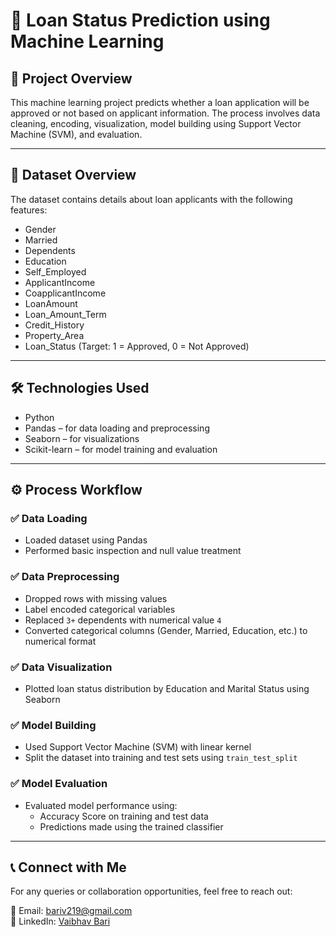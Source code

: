 
# 🏦 Loan Status Prediction using Machine Learning

## 📌 Project Overview  
This machine learning project predicts whether a loan application will be approved or not based on applicant information. The process involves data cleaning, encoding, visualization, model building using Support Vector Machine (SVM), and evaluation.

---

## 📂 Dataset Overview  
The dataset contains details about loan applicants with the following features:

- Gender  
- Married  
- Dependents  
- Education  
- Self_Employed  
- ApplicantIncome  
- CoapplicantIncome  
- LoanAmount  
- Loan_Amount_Term  
- Credit_History  
- Property_Area  
- Loan_Status (Target: 1 = Approved, 0 = Not Approved)

---

## 🛠️ Technologies Used  
- Python  
- Pandas – for data loading and preprocessing  
- Seaborn – for visualizations  
- Scikit-learn – for model training and evaluation

---

## ⚙️ Process Workflow  

### ✅ Data Loading  
- Loaded dataset using Pandas  
- Performed basic inspection and null value treatment

### ✅ Data Preprocessing  
- Dropped rows with missing values  
- Label encoded categorical variables  
- Replaced `3+` dependents with numerical value `4`  
- Converted categorical columns (Gender, Married, Education, etc.) to numerical format

### ✅ Data Visualization  
- Plotted loan status distribution by Education and Marital Status using Seaborn

### ✅ Model Building  
- Used Support Vector Machine (SVM) with linear kernel  
- Split the dataset into training and test sets using `train_test_split`

### ✅ Model Evaluation  
- Evaluated model performance using:
  - Accuracy Score on training and test data
  - Predictions made using the trained classifier

---

## 📞 Connect with Me  
For any queries or collaboration opportunities, feel free to reach out:

📧 Email: bariv219@gmail.com  
🔗 LinkedIn: [Vaibhav Bari](https://www.linkedin.com/in/vaibhav-bari/)


